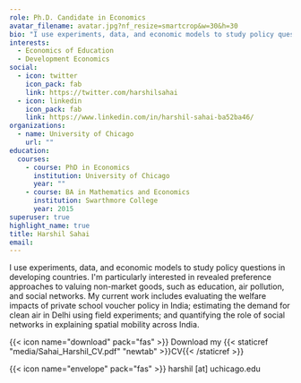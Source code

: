 ```yaml
---
role: Ph.D. Candidate in Economics
avatar_filename: avatar.jpg?nf_resize=smartcrop&w=30&h=30
bio: "I use experiments, data, and economic models to study policy questions in developing countries."
interests:
  - Economics of Education
  - Development Economics
social:
  - icon: twitter
    icon_pack: fab
    link: https://twitter.com/harshilsahai
  - icon: linkedin
    icon_pack: fab
    link: https://www.linkedin.com/in/harshil-sahai-ba52ba46/
organizations:
  - name: University of Chicago
    url: ""
education:
  courses:
    - course: PhD in Economics
      institution: University of Chicago
      year: ""
    - course: BA in Mathematics and Economics
      institution: Swarthmore College
      year: 2015
superuser: true
highlight_name: true
title: Harshil Sahai
email: 
---
```

I use experiments, data, and economic models to study policy questions in developing countries. I'm particularly interested in revealed preference approaches to valuing non-market goods, such as education, air pollution, and social networks. My current work includes evaluating the welfare impacts of private school voucher policy in India; estimating the demand for clean air in Delhi using field experiments; and quantifying the role of social networks in explaining spatial mobility across India.

{{< icon name="download" pack="fas" >}} Download my {{< staticref "media/Sahai_Harshil_CV.pdf" "newtab" >}}CV{{< /staticref >}}

{{< icon name="envelope" pack="fas" >}} harshil [at] uchicago.edu
